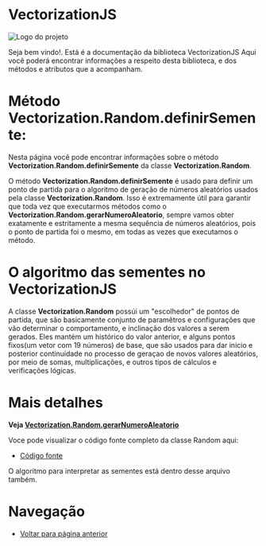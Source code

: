 # VectorizationJS
![Logo do projeto](https://github.com/WilliamJardim/VectorizationJS/blob/main/imagens/logo512x512.png)

Seja bem vindo!. Está é a documentação da biblioteca VectorizationJS
Aqui você poderá encontrar informações a respeito desta biblioteca, e dos métodos e atributos que a acompanham.

# Método Vectorization.Random.definirSemente:
Nesta página você pode encontrar informações sobre o método **Vectorization.Random.definirSemente** da classe **Vectorization.Random**.

O método **Vectorization.Random.definirSemente** é usado para definir um ponto de partida para o algoritmo de geração de números aleatórios usados pela classe **Vectorization.Random**. Isso é extremamente útil para garantir que toda vez que executarmos métodos como o **Vectorization.Random.gerarNumeroAleatorio**, sempre vamos obter exatamente e estritamente a mesma sequência de números aleatórios, pois o ponto de partida foi o mesmo, em todas as vezes que executamos o método.

# O algoritmo das sementes no VectorizationJS
A classe **Vectorization.Random** possúi um "escolhedor" de pontos de partida, que são basicamente conjunto de paramêtros e configurações que vão determinar o comportamento, e inclinação dos valores a serem gerados. Eles mantém um histórico do valor anterior, e alguns pontos fixos(um vetor com 19 números) de base, que são usados para dar inicio e posterior continuidade no processo de geraçao de novos valores aleatórios, por meio de somas, multiplicações, e outros tipos de cálculos e verificações lógicas.

# Mais detalhes
**Veja [Vectorization.Random.gerarNumeroAleatorio](GerarNumeroAleatorio/page.md)**

Voce pode visualizar o código fonte completo da classe Random aqui:
* [Código fonte](https://github.com/WilliamJardim/VectorizationJS/blob/main/src/Random.js)

O algoritmo para interpretar as sementes está dentro desse arquivo também.

# Navegação
* [Voltar para página anterior](../page.md)